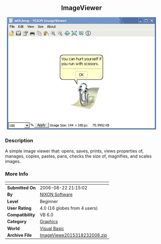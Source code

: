 ﻿<div align="center">

## ImageViewer

<img src="PIC2006820239174305.gif">
</div>

### Description

A simple image viewer that: opens, saves, prints, views properties of, manages, copies, pastes, pans, checks the size of, magnifies, and scales images.
 
### More Info
 


<span>             |<span>
---                |---
**Submitted On**   |2006-08-22 21:15:02
**By**             |[NIXON Software](https://github.com/Planet-Source-Code/PSCIndex/blob/master/ByAuthor/nixon-software.md)
**Level**          |Beginner
**User Rating**    |4.0 (16 globes from 4 users)
**Compatibility**  |VB 6\.0
**Category**       |[Graphics](https://github.com/Planet-Source-Code/PSCIndex/blob/master/ByCategory/graphics__1-46.md)
**World**          |[Visual Basic](https://github.com/Planet-Source-Code/PSCIndex/blob/master/ByWorld/visual-basic.md)
**Archive File**   |[ImageViewe2015318232006\.zip](https://github.com/Planet-Source-Code/nixon-software-imageviewer__1-65910/archive/master.zip)








